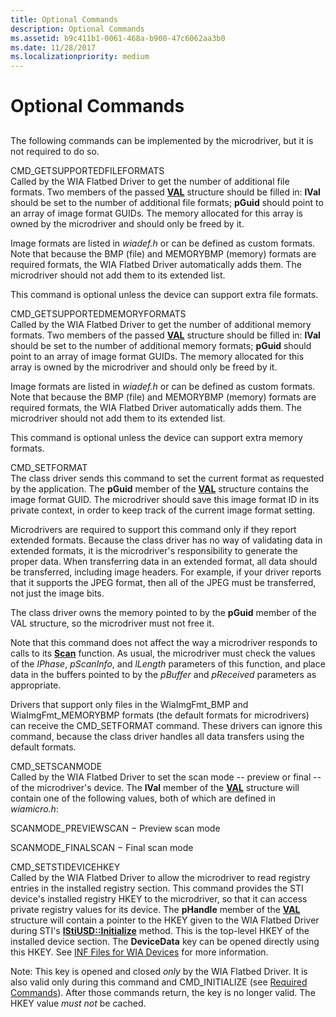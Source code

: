 ```yaml
---
title: Optional Commands
description: Optional Commands
ms.assetid: b9c411b1-0061-468a-b900-47c6062aa3b0
ms.date: 11/28/2017
ms.localizationpriority: medium
---
```


# Optional Commands


## <span id="ddk_optional_commands_si"></span><span id="DDK_OPTIONAL_COMMANDS_SI"></span>


The following commands can be implemented by the microdriver, but it is not required to do so.

<span id="CMD_GETSUPPORTEDFILEFORMATS"></span><span id="cmd_getsupportedfileformats"></span>CMD\_GETSUPPORTEDFILEFORMATS  
Called by the WIA Flatbed Driver to get the number of additional file formats. Two members of the passed [**VAL**](https://docs.microsoft.com/windows-hardware/drivers/ddi/wiamicro/ns-wiamicro-val) structure should be filled in: **lVal** should be set to the number of additional file formats; **pGuid** should point to an array of image format GUIDs. The memory allocated for this array is owned by the microdriver and should only be freed by it.

Image formats are listed in *wiadef.h* or can be defined as custom formats. Note that because the BMP (file) and MEMORYBMP (memory) formats are required formats, the WIA Flatbed Driver automatically adds them. The microdriver should not add them to its extended list.

This command is optional unless the device can support extra file formats.

<span id="CMD_GETSUPPORTEDMEMORYFORMATS"></span><span id="cmd_getsupportedmemoryformats"></span>CMD\_GETSUPPORTEDMEMORYFORMATS  
Called by the WIA Flatbed Driver to get the number of additional memory formats. Two members of the passed [**VAL**](https://docs.microsoft.com/windows-hardware/drivers/ddi/wiamicro/ns-wiamicro-val) structure should be filled in: **lVal** should be set to the number of additional memory formats; **pGuid** should point to an array of image format GUIDs. The memory allocated for this array is owned by the microdriver and should only be freed by it.

Image formats are listed in *wiadef.h* or can be defined as custom formats. Note that because the BMP (file) and MEMORYBMP (memory) formats are required formats, the WIA Flatbed Driver automatically adds them. The microdriver should not add them to its extended list.

This command is optional unless the device can support extra memory formats.

<span id="CMD_SETFORMAT"></span><span id="cmd_setformat"></span>CMD\_SETFORMAT  
The class driver sends this command to set the current format as requested by the application. The **pGuid** member of the [**VAL**](https://docs.microsoft.com/windows-hardware/drivers/ddi/wiamicro/ns-wiamicro-val) structure contains the image format GUID. The microdriver should save this image format ID in its private context, in order to keep track of the current image format setting.

Microdrivers are required to support this command only if they report extended formats. Because the class driver has no way of validating data in extended formats, it is the microdriver's responsibility to generate the proper data. When transferring data in an extended format, all data should be transferred, including image headers. For example, if your driver reports that it supports the JPEG format, then all of the JPEG must be transferred, not just the image bits.

The class driver owns the memory pointed to by the **pGuid** member of the VAL structure, so the microdriver must not free it.

Note that this command does not affect the way a microdriver responds to calls to its [**Scan**](https://docs.microsoft.com/windows-hardware/drivers/ddi/wiamicro/nf-wiamicro-scan) function. As usual, the microdriver must check the values of the *lPhase*, *pScanInfo*, and *lLength* parameters of this function, and place data in the buffers pointed to by the *pBuffer* and *pReceived* parameters as appropriate.

Drivers that support only files in the WiaImgFmt\_BMP and WiaImgFmt\_MEMORYBMP formats (the default formats for microdrivers) can receive the CMD\_SETFORMAT command. These drivers can ignore this command, because the class driver handles all data transfers using the default formats.

<span id="CMD_SETSCANMODE"></span><span id="cmd_setscanmode"></span>CMD\_SETSCANMODE  
Called by the WIA Flatbed Driver to set the scan mode -- preview or final -- of the microdriver's device. The **lVal** member of the [**VAL**](https://docs.microsoft.com/windows-hardware/drivers/ddi/wiamicro/ns-wiamicro-val) structure will contain one of the following values, both of which are defined in *wiamicro.h*:

SCANMODE\_PREVIEWSCAN − Preview scan mode

SCANMODE\_FINALSCAN − Final scan mode

<span id="CMD_SETSTIDEVICEHKEY"></span><span id="cmd_setstidevicehkey"></span>CMD\_SETSTIDEVICEHKEY  
Called by the WIA Flatbed Driver to allow the microdriver to read registry entries in the installed registry section. This command provides the STI device's installed registry HKEY to the microdriver, so that it can access private registry values for its device. The **pHandle** member of the [**VAL**](https://docs.microsoft.com/windows-hardware/drivers/ddi/wiamicro/ns-wiamicro-val) structure will contain a pointer to the HKEY given to the WIA Flatbed Driver during STI's [**IStiUSD::Initialize**](https://docs.microsoft.com/windows-hardware/drivers/ddi/stiusd/nf-stiusd-istiusd-initialize) method. This is the top-level HKEY of the installed device section. The **DeviceData** key can be opened directly using this HKEY. See [INF Files for WIA Devices](https://docs.microsoft.com/windows-hardware/drivers/image/inf-files-for-wia-devices) for more information.

Note: This key is opened and closed *only* by the WIA Flatbed Driver. It is also valid only during this command and CMD\_INITIALIZE (see [Required Commands](required-commands.md)). After those commands return, the key is no longer valid. The HKEY value *must not* be cached.

 

 





